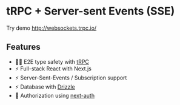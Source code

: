 # tRPC + Server-sent Events (SSE)

Try demo http://websockets.trpc.io/

## Features

- 🧙‍♂️ E2E type safety with [tRPC](https://trpc.io)
- ⚡ Full-stack React with Next.js
- ⚡ Server-Sent-Events / Subscription support
- ⚡ Database with [Drizzle](https://orm.drizzle.team/)
- 🔐 Authorization using [next-auth](https://next-auth.js.org/)
